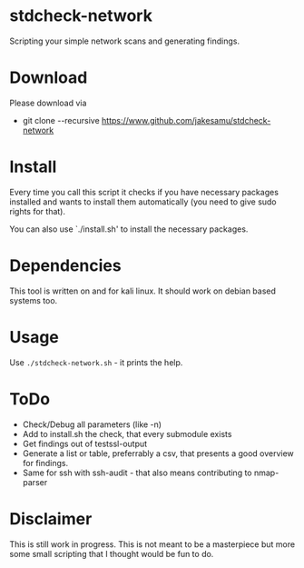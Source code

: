 # stdcheck-network

Scripting your simple network scans and generating findings.

# Download

Please download via
* git clone --recursive https://www.github.com/jakesamu/stdcheck-network

# Install

Every time you call this script it checks if you have necessary packages installed and wants to install them automatically (you need to give sudo rights for that).

You can also use `./install.sh' to install the necessary packages.

# Dependencies

This tool is written on and for kali linux. It should work on debian based systems too.

# Usage
Use `./stdcheck-network.sh` - it prints the help.

# ToDo

* Check/Debug all parameters (like -n)
* Add to install.sh the check, that every submodule exists
* Get findings out of testssl-output
* Generate a list or table, preferrably a csv, that presents a good overview for findings.
* Same for ssh with ssh-audit - that also means contributing to nmap-parser

# Disclaimer

This is still work in progress.
This is not meant to be a masterpiece but more some small scripting that I thought would be fun to do.
